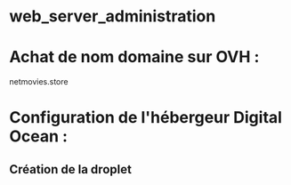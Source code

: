 # web_server_administration

# Achat de nom domaine sur OVH : 
netmovies.store

# Configuration de l'hébergeur Digital Ocean : 

## Création de la droplet
